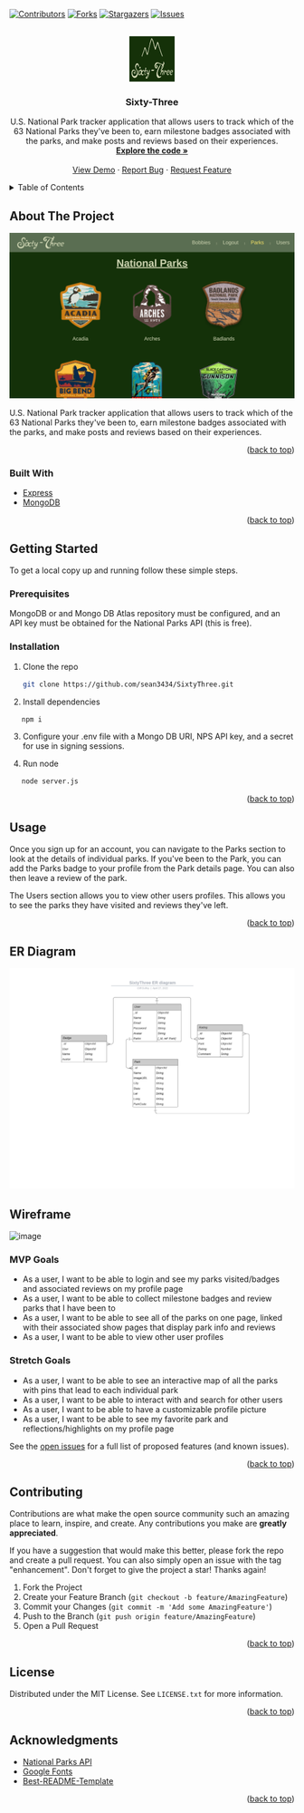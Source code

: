 <div id="top"></div>
<!--
*** Thanks for checking out the Best-README-Template. If you have a suggestion
*** that would make this better, please fork the repo and create a pull request
*** or simply open an issue with the tag "enhancement".
*** Don't forget to give the project a star!
*** Thanks again! Now go create something AMAZING! :D
-->



<!-- PROJECT SHIELDS -->
<!--
*** I'm using markdown "reference style" links for readability.
*** Reference links are enclosed in brackets [ ] instead of parentheses ( ).
*** See the bottom of this document for the declaration of the reference variables
*** for contributors-url, forks-url, etc. This is an optional, concise syntax you may use.
*** https://www.markdownguide.org/basic-syntax/#reference-style-links
-->
[![Contributors][contributors-shield]][contributors-url]
[![Forks][forks-shield]][forks-url]
[![Stargazers][stars-shield]][stars-url]
[![Issues][issues-shield]][issues-url]

<!-- PROJECT LOGO -->
<br />
<div align="center">
  <a href="https://github.com/sean3434/SixtyThree">
    <img src="public/images/logo.jpg" alt="Logo" width="80" height="80">
  </a>

<h3 align="center">Sixty-Three</h3>

  <p align="center">
    U.S. National Park tracker application that allows users to track which of the 63 National Parks they've been to, earn milestone badges associated with the parks, and make posts and reviews based on their experiences.
    <br />
    <a href="https://github.com/sean3434/SixtyThree"><strong>Explore the code »</strong></a>
    <br />
    <br />
    <a href="https://sixtythree.herokuapp.com/">View Demo</a>
    ·
    <a href="https://github.com/sean3434/SixtyThree/issues">Report Bug</a>
    ·
    <a href="https://github.com/sean3434/SixtyThree/issues">Request Feature</a>
  </p>
</div>



<!-- TABLE OF CONTENTS -->
<details>
  <summary>Table of Contents</summary>
  <ol>
    <li>
      <a href="#about-the-project">About The Project</a>
      <ul>
        <li><a href="#built-with">Built With</a></li>
      </ul>
    </li>
    <li>
      <a href="#getting-started">Getting Started</a>
      <ul>
        <li><a href="#prerequisites">Prerequisites</a></li>
        <li><a href="#installation">Installation</a></li>
      </ul>
    </li>
    <li><a href="#usage">Usage</a></li>
    <li><a href="#roadmap">Roadmap</a></li>
    <li><a href="#contributing">Contributing</a></li>
    <li><a href="#license">License</a></li>
    <li><a href="#contact">Contact</a></li>
    <li><a href="#acknowledgments">Acknowledgments</a></li>
  </ol>
</details>



<!-- ABOUT THE PROJECT -->
## About The Project

[![Product Name Screen Shot][product-screenshot]](public/images/screen_shot.png)

U.S. National Park tracker application that allows users to track which of the 63 National Parks they've been to, earn milestone badges associated with the parks, and make posts and reviews based on their experiences.

<p align="right">(<a href="#top">back to top</a>)</p>

### Built With

* [Express](https://expressjs.com/)
* [MongoDB](https://www.mongodb.com/)

<p align="right">(<a href="#top">back to top</a>)</p>

<!-- GETTING STARTED -->
## Getting Started

To get a local copy up and running follow these simple steps.

### Prerequisites

MongoDB or and Mongo DB Atlas repository must be configured, and an API key must be obtained for the National Parks API (this is free).

### Installation

1. Clone the repo
   ```sh
   git clone https://github.com/sean3434/SixtyThree.git
   ```
2. Install dependencies
```sh
   npm i
   ```
3. Configure your .env file with a Mongo DB URI, NPS API key, and a secret for use in signing sessions.

4. Run node
```sh
   node server.js
   ```

<p align="right">(<a href="#top">back to top</a>)</p>



<!-- USAGE EXAMPLES -->
## Usage

Once you sign up for an account, you can navigate to the Parks section to look at the details of individual parks. If you've been to the Park, you can add the Parks badge to your profile from the Park details page. You can also then leave a review of the park.

The Users section allows you to view other users profiles. This allows you to see the parks they have visited and reviews they've left.

<p align="right">(<a href="#top">back to top</a>)</p>

## ER Diagram
[![ER Diagram][er-diagram]](public/images/SixtyThree-ER-diagram.jpeg)

<!-- MARKDOWN LINKS & IMAGES -->
[er-diagram]: public/images/SixtyThree-ER-diagram.jpeg

## Wireframe
![image](https://user-images.githubusercontent.com/21118840/165363235-7a0f49f3-4709-40b2-b74f-a9677600deb6.png)

<!-- ROADMAP -->
### MVP Goals
* As a user, I want to be able to login and see my parks visited/badges and associated reviews on my profile page
* As a user, I want to be able to collect milestone badges and review parks that I have been to
* As a user, I want to be able to see all of the parks on one page, linked with their associated show pages that display park info and reviews
* As a user, I want to be able to view other user profiles

### Stretch Goals
* As a user, I want to be able to see an interactive map of all the parks with pins that lead to each individual park
* As a user, I want to be able to interact with and search for other users
* As a user, I want to be able to have a customizable profile picture
* As a user, I want to be able to see my favorite park and reflections/highlights on my profile page

See the [open issues](https://github.com/sean3434/SixtyThree/issues) for a full list of proposed features (and known issues).

<p align="right">(<a href="#top">back to top</a>)</p>



<!-- CONTRIBUTING -->
## Contributing

Contributions are what make the open source community such an amazing place to learn, inspire, and create. Any contributions you make are **greatly appreciated**.

If you have a suggestion that would make this better, please fork the repo and create a pull request. You can also simply open an issue with the tag "enhancement".
Don't forget to give the project a star! Thanks again!

1. Fork the Project
2. Create your Feature Branch (`git checkout -b feature/AmazingFeature`)
3. Commit your Changes (`git commit -m 'Add some AmazingFeature'`)
4. Push to the Branch (`git push origin feature/AmazingFeature`)
5. Open a Pull Request

<p align="right">(<a href="#top">back to top</a>)</p>



<!-- LICENSE -->
## License

Distributed under the MIT License. See `LICENSE.txt` for more information.

<p align="right">(<a href="#top">back to top</a>)</p>

<!-- ACKNOWLEDGMENTS -->
## Acknowledgments

* [National Parks API](https://www.nps.gov/subjects/developer/api-documentation.htm)
* [Google Fonts](https://fonts.google.com/)
* [Best-README-Template](https://github.com/othneildrew/Best-README-Template)

<p align="right">(<a href="#top">back to top</a>)</p>

<!-- MARKDOWN LINKS & IMAGES -->
<!-- https://www.markdownguide.org/basic-syntax/#reference-style-links -->
[contributors-shield]: https://img.shields.io/github/contributors/sean3434/SixtyThree.svg?style=for-the-badge
[contributors-url]: https://github.com/sean3434/SixtyThree/graphs/contributors
[forks-shield]: https://img.shields.io/github/forks/sean3434/SixtyThree.svg?style=for-the-badge
[forks-url]: https://github.com/sean3434/SixtyThree/network/members
[stars-shield]: https://img.shields.io/github/stars/sean3434/SixtyThree.svg?style=for-the-badge
[stars-url]: https://github.com/sean3434/SixtyThree/stargazers
[issues-shield]: https://img.shields.io/github/issues/sean3434/SixtyThree.svg?style=for-the-badge
[issues-url]: https://github.com/sean3434/SixtyThree/issues
[product-screenshot]: public/images/screen_shot.png
